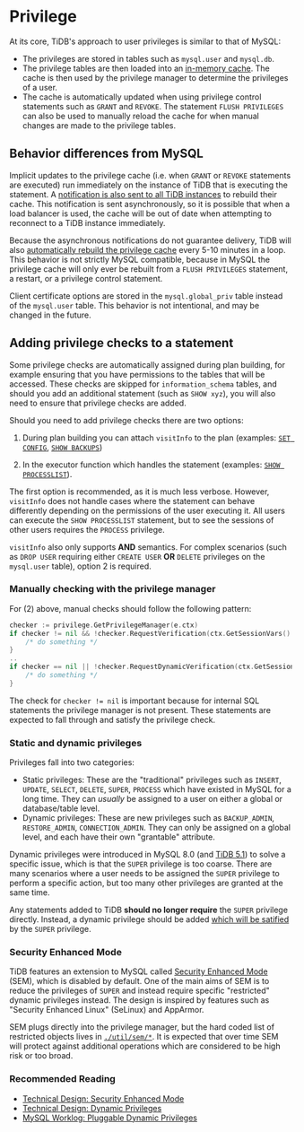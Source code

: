 # Privilege

At its core, TiDB's approach to user privileges is similar to that of MySQL:

* The privileges are stored in tables such as `mysql.user` and `mysql.db`.
* The privilege tables are then loaded into an [in-memory cache](https://github.com/pingcap/tidb/blob/master/privilege/privileges/cache.go). The cache is then used by the privilege manager to determine the privileges of a user.
* The cache is automatically updated when using privilege control statements such as `GRANT` and `REVOKE`. The statement `FLUSH PRIVILEGES` can also be used to manually reload the cache for when manual changes are made to the privilege tables.

## Behavior differences from MySQL

Implicit updates to the privilege cache (i.e. when `GRANT` or `REVOKE` statements are executed) run immediately on the instance of TiDB that is executing the statement. A [notification is also sent to all TiDB instances](https://github.com/pingcap/tidb/blob/5e05922de6a253859cfbfe19356de8a2e2db39da/domain/domain.go#L1355-L1373) to rebuild their cache. This notification is sent asynchronously, so it is possible that when a load balancer is used, the cache will be out of date when attempting to reconnect to a TiDB instance immediately.

Because the asynchronous notifications do not guarantee delivery, TiDB will also [automatically rebuild the privilege cache](https://github.com/pingcap/tidb/blob/5e05922de6a253859cfbfe19356de8a2e2db39da/domain/domain.go#L852-L908) every 5-10 minutes in a loop. This behavior is not strictly MySQL compatible, because in MySQL the privilege cache will only ever be rebuilt from a `FLUSH PRIVILEGES` statement, a restart, or a privilege control statement.

Client certificate options are stored in the `mysql.global_priv` table instead of the `mysql.user` table. This behavior is not intentional, and may be changed in the future.

## Adding privilege checks to a statement

Some privilege checks are automatically assigned during plan building, for example ensuring that you have permissions to the tables that will be accessed. These checks are skipped for `information_schema` tables, and should you add an additional statement (such as `SHOW xyz`), you will also need to ensure that privilege checks are added.

Should you need to add privilege checks there are two options:

1. During plan building you can attach `visitInfo` to the plan (examples: [`SET CONFIG`](https://github.com/pingcap/tidb/blob/5e05922de6a253859cfbfe19356de8a2e2db39da/planner/core/planbuilder.go#L745), [`SHOW BACKUPS`](https://github.com/pingcap/tidb/blob/5e05922de6a253859cfbfe19356de8a2e2db39da/planner/core/planbuilder.go#L2378-L2380))

2. In the executor function which handles the statement (examples: [`SHOW PROCESSLIST`](https://github.com/pingcap/tidb/blob/1a54708a7f8f86515236626c78e97a33d8adf583/executor/show.go#L368-L380)).

The first option is recommended, as it is much less verbose. However, `visitInfo` does not handle cases where the statement can behave differently depending on the permissions of the user executing it. All users can execute the `SHOW PROCESSLIST` statement, but to see the sessions of other users requires the `PROCESS` privilege.

`visitInfo` also only supports **AND** semantics. For complex scenarios (such as `DROP USER` requiring either `CREATE USER` **OR** `DELETE` privileges on the `mysql.user` table), option 2 is required.

### Manually checking with the privilege manager

For (2) above, manual checks should follow the following pattern:

```go
checker := privilege.GetPrivilegeManager(e.ctx)
if checker != nil && !checker.RequestVerification(ctx.GetSessionVars().ActiveRoles, schema.Name.L, table.Name.L, "", mysql.AllPrivMask) {
    /* do something */
}
..
if checker == nil || !checker.RequestDynamicVerification(ctx.GetSessionVars().ActiveRoles, "RESTRICTED_TABLES_ADMIN", false) {
    /* do something */
}
```

The check for `checker != nil` is important because for internal SQL statements the privilege manager is not present. These statements are expected to fall through and satisfy the privilege check.

### Static and dynamic privileges

Privileges fall into two categories:

* Static privileges: These are the "traditional" privileges such as `INSERT`, `UPDATE`, `SELECT`, `DELETE`, `SUPER`, `PROCESS` which have existed in MySQL for a long time. They can *usually* be assigned to a user on either a global or database/table level.
* Dynamic privileges: These are new privileges such as `BACKUP_ADMIN`, `RESTORE_ADMIN`, `CONNECTION_ADMIN`. They can only be assigned on a global level, and each have their own "grantable" attribute.

Dynamic privileges were introduced in MySQL 8.0 (and [TiDB 5.1](https://github.com/pingcap/tidb/blob/master/docs/design/2021-03-09-dynamic-privileges.md)) to solve a specific issue, which is that the `SUPER` privilege is too coarse. There are many scenarios where a user needs to be assigned the `SUPER` privilege to perform a specific action, but too many other privileges are granted at the same time.

Any statements added to TiDB **should no longer require** the `SUPER` privilege directly. Instead, a dynamic privilege should be added [which will be satified](https://github.com/pingcap/tidb/blob/5e05922de6a253859cfbfe19356de8a2e2db39da/privilege/privileges/cache.go#L1009) by the `SUPER` privilege.

### Security Enhanced Mode

TiDB features an extension to MySQL called [Security Enhanced Mode](https://github.com/pingcap/tidb/blob/master/docs/design/2021-03-09-security-enhanced-mode.md) (SEM), which is disabled by default. One of the main aims of SEM is to reduce the privileges of `SUPER` and instead require specific "restricted" dynamic privileges instead. The design is inspired by features such as "Security Enhanced Linux" (SeLinux) and AppArmor.

SEM plugs directly into the privilege manager, but the hard coded list of restricted objects lives in [`./util/sem/*`](https://github.com/pingcap/tidb/blob/master/util/sem/sem.go). It is expected that over time SEM will protect against additional operations which are considered to be high risk or too broad.

### Recommended Reading

* [Technical Design: Security Enhanced Mode](https://github.com/pingcap/tidb/blob/master/docs/design/2021-03-09-security-enhanced-mode.md)
* [Technical Design: Dynamic Privileges](https://github.com/pingcap/tidb/blob/master/docs/design/2021-03-09-dynamic-privileges.md)
* [MySQL Worklog: Pluggable Dynamic Privileges](https://dev.mysql.com/worklog/task/?id=8131)
